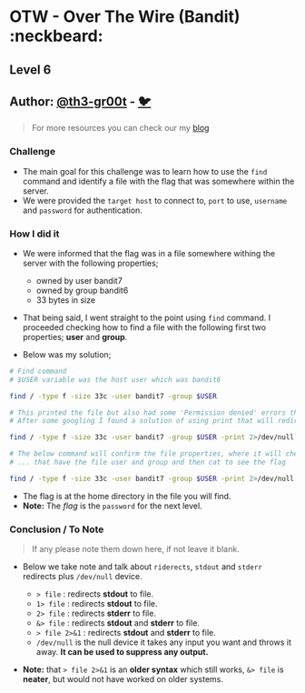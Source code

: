 # OTW - Over The Wire (Bandit) :neckbeard:

## Level 6
## Author: [@th3-gr00t](https://th33-gr00t.tk/) -  [:bird:](https://twitter.com/th3_gr00t/)

> For more resources you can check our my [blog](https://th33gr00t.blogspot.com/)

### Challenge

- The main goal for this challenge was to learn how to use the `find` command and identify a file with the flag that was somewhere within the server. 
- We were provided the `target host` to connect to, `port` to use, `username` and `password` for authentication.

### How I did it

- We were informed that the flag was in a file somewhere withing the server with the following properties;
  - owned by user bandit7
  - owned by group bandit6
  - 33 bytes in size

- That being said, I went straight to the point using `find` command. I proceeded checking how to find a file with the following first two properties; **user** and **group**.
- Below was my solution;

```sh
# Find command
# $USER variable was the host user which was bandit6

find / -type f -size 33c -user bandit7 -group $USER

# This printed the file but also had some 'Permission denied' errors that filled the screen soo much
# After some googling I found a solution of using print that will redirect `stderr` to `/dev/null` device.

find / -type f -size 33c -user bandit7 -group $USER -print 2>/dev/null

# The below command will confirm the file properties, where it will check the size, list file properties ...
# ... that have the file user and group and then cat to see the flag

find / -type f -size 33c -user bandit7 -group $USER -print 2>/dev/null -exec wc -c {} + -exec ls -l {} + -exec cat {} +
```


- The flag is at the home directory in the file you will find.
- **Note:** The *flag* is the `password` for the next level.

### Conclusion / To Note

> If any please note them down here, if not leave it blank.

- Below we take note and talk about `riderects`, `stdout` and `stderr` redirects plus `/dev/null` device.
  - `> file` : redirects **stdout** to file.
  - `1> file` : redirects **stdout** to file.
  - `2> file` : redirects **stderr** to file.
  - `&> file` :  redirects **stdout** and **stderr** to file.
  - `> file 2>&1` : redirects **stdout** and **stderr** to file.
  - `/dev/null` is the null device it takes any input you want and throws it away. **It can be used to suppress any output.**

- **Note:** that `> file 2>&1` is an **older syntax** which still works, `&> file` is **neater**, but would not have worked on older systems.
